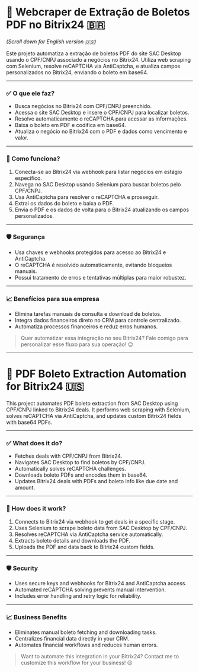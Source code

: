 # 📄 Webcraper de Extração de Boletos PDF no Bitrix24 🇧🇷  
_(Scroll down for English version 🇺🇸)_

Este projeto automatiza a extração de boletos PDF do site SAC Desktop usando o CPF/CNPJ associado a negócios no Bitrix24. Utiliza web scraping com Selenium, resolve reCAPTCHA via AntiCaptcha, e atualiza campos personalizados no Bitrix24, enviando o boleto em base64.

---

### ✅ O que ele faz?

- Busca negócios no Bitrix24 com CPF/CNPJ preenchido.  
- Acessa o site SAC Desktop e insere o CPF/CNPJ para localizar boletos.  
- Resolve automaticamente o reCAPTCHA para acessar as informações.  
- Baixa o boleto em PDF e codifica em base64.  
- Atualiza o negócio no Bitrix24 com o PDF e dados como vencimento e valor.  

---

### 🔧 Como funciona?

1. Conecta-se ao Bitrix24 via webhook para listar negócios em estágio específico.  
2. Navega no SAC Desktop usando Selenium para buscar boletos pelo CPF/CNPJ.  
3. Usa AntiCaptcha para resolver o reCAPTCHA e prosseguir.  
4. Extrai os dados do boleto e baixa o PDF.  
5. Envia o PDF e os dados de volta para o Bitrix24 atualizando os campos personalizados.  

---

### 🛡️ Segurança

- Usa chaves e webhooks protegidos para acesso ao Bitrix24 e AntiCaptcha.  
- O reCAPTCHA é resolvido automaticamente, evitando bloqueios manuais.  
- Possui tratamento de erros e tentativas múltiplas para maior robustez.  

---

### 📈 Benefícios para sua empresa

- Elimina tarefas manuais de consulta e download de boletos.  
- Integra dados financeiros direto no CRM para controle centralizado.  
- Automatiza processos financeiros e reduz erros humanos.  

> Quer automatizar essa integração no seu Bitrix24? Fale comigo para personalizar esse fluxo para sua operação! 😉

---

# 📄 PDF Boleto Extraction Automation for Bitrix24 🇺🇸

This project automates PDF boleto extraction from SAC Desktop using CPF/CNPJ linked to Bitrix24 deals. It performs web scraping with Selenium, solves reCAPTCHA via AntiCaptcha, and updates custom Bitrix24 fields with base64 PDFs.

---

### ✅ What does it do?

- Fetches deals with CPF/CNPJ from Bitrix24.  
- Navigates SAC Desktop to find boletos by CPF/CNPJ.  
- Automatically solves reCAPTCHA challenges.  
- Downloads boleto PDFs and encodes them in base64.  
- Updates Bitrix24 deals with PDFs and boleto info like due date and amount.  

---

### 🔧 How does it work?

1. Connects to Bitrix24 via webhook to get deals in a specific stage.  
2. Uses Selenium to scrape boleto data from SAC Desktop by CPF/CNPJ.  
3. Resolves reCAPTCHA via AntiCaptcha service automatically.  
4. Extracts boleto details and downloads the PDF.  
5. Uploads the PDF and data back to Bitrix24 custom fields.  

---

### 🛡️ Security

- Uses secure keys and webhooks for Bitrix24 and AntiCaptcha access.  
- Automated reCAPTCHA solving prevents manual intervention.  
- Includes error handling and retry logic for reliability.  

---

### 📈 Business Benefits

- Eliminates manual boleto fetching and downloading tasks.  
- Centralizes financial data directly in your CRM.  
- Automates financial workflows and reduces human errors.  

> Want to automate this integration in your Bitrix24? Contact me to customize this workflow for your business! 😉
